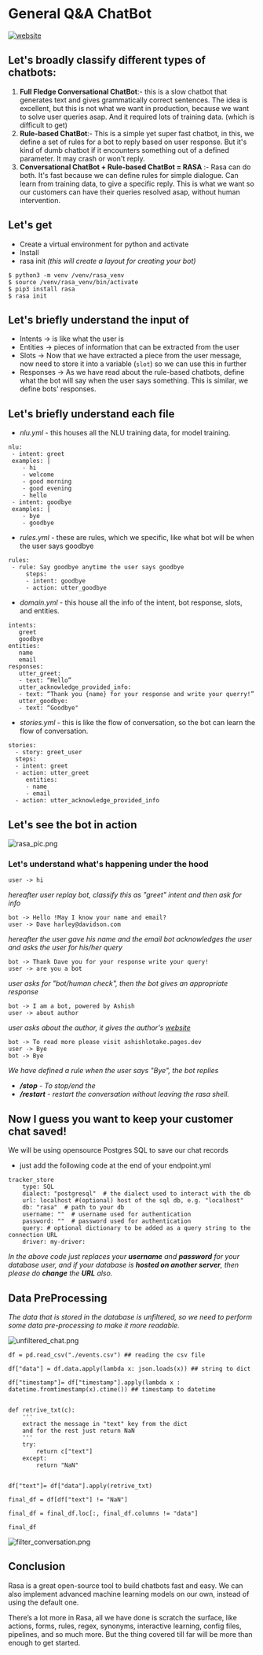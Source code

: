# General Q&A ChatBot

[![website](https://img.shields.io/website?up_message=online&url=https%3A%2F%2Fashishlotake.pages.dev%2F)](https://ashishlotake.pages.dev/)

##  Let's broadly classify different types of chatbots:

1. **Full Fledge Conversational ChatBot**:- this is a slow chatbot that generates text and gives grammatically correct sentences. The idea is excellent, but this is not what we want in production, because we want to solve user queries asap. And it required lots of training data. (which is difficult to get)
2. **Rule-based ChatBot**:- This is a simple yet super fast chatbot, in this, we define a set of rules for a bot to reply based on user response. But it's kind of dumb chatbot if it encounters something out of a defined parameter. It may crash or won't reply.
3. **Conversational ChatBot + Rule-based ChatBot = RASA** :- Rasa can do both. It's fast because we can define rules for simple dialogue. Can learn from training data, to give a specific reply. This is what we want so our customers can have their queries resolved asap, without human intervention.

##  Let's get 
- Create a virtual environment for python and activate 
- Install 
- rasa init *(this will create a layout for creating your bot)*
```
$ python3 -m venv /venv/rasa_venv
$ source /venv/rasa_venv/bin/activate
$ pip3 install rasa 
$ rasa init
``` 
##  Let's briefly understand the input of 

- Intents → is like what the user is 
- Entities → pieces of information that can be extracted from the user 
- Slots → Now that we have extracted a piece from the user message, now need to store it into a variable (`slot`) so we can use this in further 
- Responses → As we have read about the rule-based chatbots, define what the bot will say when the user says something. This is similar, we define bots' responses.
## Let's briefly understand each file 
- *nlu.yml* - this houses all the NLU training data, for model training.
```
nlu:
 - intent: greet
 examples: |
    - hi
    - welcome
    - good morning 
    - good evening 
    - hello 
 - intent: goodbye
 examples: | 
    - bye 
    - goodbye
```
- *rules.yml* - these are rules, which we specific, like what bot will be when the user says goodbye
```
rules:
 - rule: Say goodbye anytime the user says goodbye
     steps:
     - intent: goodbye
     - action: utter_goodbye
```
- *domain.yml* - this house all the info of the intent, bot response, slots, and entities.
```
intents:
   greet
   goodbye
entities:
   name
   email
responses:
   utter_greet:
   - text: “Hello”
   utter_acknowledge_provided_info:
   - text: “Thank you {name} for your response and write your querry!”
   utter_goodbye:
   - text: “Goodbye"
```
- *stories.yml* - this is like the flow of conversation, so the bot can learn the flow of conversation.
```
stories:
  - story: greet_user
  steps:
  - intent: greet
  - action: utter_greet
     entities:
     - name
     - email
  - action: utter_acknowledge_provided_info
```
##  Let's see the bot in action

![rasa_pic.png](./rasa_pic.png)
###  Let's understand what's happening under the hood 
 
```
user -> hi
```
*hereafter user replay bot, classify this as "greet" intent and then ask for info*
```
bot -> Hello !May I know your name and email? 
user -> Dave harley@davidson.com
```
*hereafter the user gave his name and the email bot acknowledges the user and asks the user for his/her query*
```
bot -> Thank Dave you for your response write your query!
user -> are you a bot
```
*user asks for "bot/human check", then the bot gives an appropriate response*
```
bot -> I am a bot, powered by Ashish
user -> about author
```
*user asks about the author, it gives the author's [website](https://ashishlotake.pages.dev/)*
```
bot -> To read more please visit ashishlotake.pages.dev
user -> Bye
bot -> Bye
```
*We have defined a rule when the user says "Bye", the bot replies*
- ***/stop*** - *To stop/end the*
- ***/restart*** - *restart the conversation without leaving the rasa shell.*
##  Now I guess you want to keep your customer chat saved! 
We will be using opensource Postgres SQL to save our chat records 
- just add the following code at the end of your endpoint.yml
```
tracker_store
    type: SQL
    dialect: "postgresql"  # the dialect used to interact with the db
    url: localhost #(optional) host of the sql db, e.g. "localhost"
    db: "rasa"  # path to your db
    username: ""  # username used for authentication
    password: ""  # password used for authentication
    query: # optional dictionary to be added as a query string to the connection URL
    driver: my-driver:
```
*In the above code just replaces your **username** and **password** for your database user, and if your database is **hosted on another server**, then please do **change** the **URL** also.*
##  Data PreProcessing 
*The data that is stored in the database is unfiltered, so we need to perform some data pre-processing to make it more readable.*

![unfiltered_chat.png](./unfiltered_chat.png)
```
df = pd.read_csv("./events.csv") ## reading the csv file

df["data"] = df.data.apply(lambda x: json.loads(x)) ## string to dict

df["timestamp"]= df["timestamp"].apply(lambda x : datetime.fromtimestamp(x).ctime()) ## timestamp to datetime


def retrive_txt(c):
    '''
    extract the message in "text" key from the dict
    and for the rest just return NaN 
    '''
    try:
        return c["text"]
    except:
        return "NaN"


df["text"]= df["data"].apply(retrive_txt)

final_df = df[df["text"] != "NaN"]

final_df = final_df.loc[:, final_df.columns != "data"]

final_df
```

![filter_conversation.png](./filter_conversation.png)
## Conclusion

 Rasa is a great open-source tool to build chatbots fast and easy. We can also implement advanced machine learning models on our own, instead of using the default one.

There’s a lot more in Rasa, all we have done is scratch the surface, like actions, forms, rules, regex, synonyms, interactive learning, config files, pipelines, and so much more. But the thing covered till far will be more than enough to get started.

